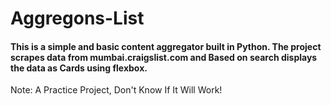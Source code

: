 # Aggregons-List

#### This is a simple and basic content aggregator built in Python. The project scrapes data from mumbai.craigslist.com and Based on search displays the data as Cards using flexbox.

Note: A Practice Project, Don't Know If It Will Work!

